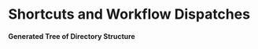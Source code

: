 # Shortcuts and Workflow Dispatches

#### Generated Tree of Directory Structure

<!-- DIRECTORY_TREE_START -->
<!-- DIRECTORY_TREE_END -->